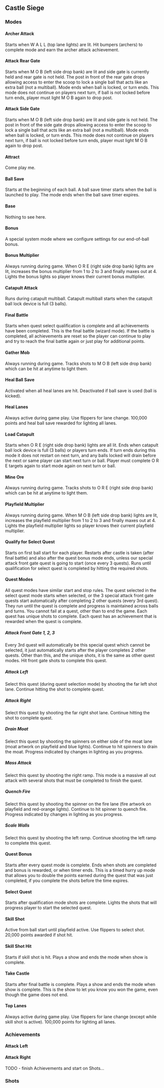 ## Castle Siege

### Modes

#### Archer Attack

Starts when W A L L (top lane lights) are lit.  Hit bumpers (archers) to complete mode and earn the archer attack achievement.

#### Attack Rear Gate

Starts when M O B (left side drop bank) are lit and side gate is currently held and rear gate is not held.  The post in front of the rear gate drops allowing access to enter the scoop to lock a single ball that acts like an extra ball (not a multiball).  Mode ends when ball is locked, or turn ends.  This mode does not continue on players next turn, if ball is not locked before turn ends, player must light M O B again to drop post.

#### Attack Side Gate

Starts when M O B (left side drop bank) are lit and side gate is not held.  The post in front of the side gate drops allowing access to enter the scoop to lock a single ball that acts like an extra ball (not a multiball).  Mode ends when ball is locked, or turn ends.  This mode does not continue on players next turn, if ball is not locked before turn ends, player must light M O B again to drop post.

#### Attract

Come play me.

#### Ball Save

Starts at the beginning of each ball.  A ball save timer starts when the ball is launched to play.  The mode ends when the ball save timer expires.

#### Base

Nothing to see here.

#### Bonus

A special system mode where we configure settings for our end-of-ball bonus.

#### Bonus Multiplier

Always running during game.  When O R E (right side drop bank) lights are lit, increases the bonus multiplier from 1 to 2 to 3 and finally maxes out at 4.  Lights the bonus lights so player knows their current bonus multiplier.

#### Catapult Attack

Runs during catapult multiball.  Catapult multiball starts when the catapult ball lock device is full (3 balls).

#### Final Battle

Starts when quest select qualification is complete and all achievements have been completed.  This is the final battle (wizard mode).  If the battle is completed, all achievements are reset so the player can continue to play and try to reach the final battle again or just play for additional points.

#### Gather Mob

Always running during game.  Tracks shots to M O B (left side drop bank) which can be hit at anytime to light them.

#### Heal Ball Save

Activated when all heal lanes are hit.  Deactivated if ball save is used (ball is kicked).

#### Heal Lanes

Always active during game play.  Use flippers for lane change.  100,000 points and heal ball save rewarded for lighting all lanes.

#### Load Catapult

Starts when O R E (right side drop bank) lights are all lit.  Ends when catapult ball lock device is full (3 balls) or players turn ends.  If turn ends during this mode it does not restart on next turn, and any balls locked will drain before the next or same player can start next turn or ball.  Player must complete O R E targets again to start mode again on next turn or ball.

#### Mine Ore

Always running during game.  Tracks shots to O R E (right side drop bank) which can be hit at anytime to light them.

#### Playfield Multiplier

Always running during game.  When M O B (left side drop bank) lights are lit, increases the playfield multiplier from 1 to 2 to 3 and finally maxes out at 4.  Lights the playfield multiplier lights so player knows their current playfield multiplier.

#### Qualify for Select Quest

Starts on first ball start for each player.  Restarts after castle is taken (after final battle) and also after the quest bonus mode ends, unless our special attack front gate quest is going to start (once every 3 quests).  Runs until qualification for select quest is completed by hitting the required shots.

#### Quest Modes

All quest modes have similar start and stop rules.  The quest selected in the select quest mode starts when selected, or the 3 special attack front gate quests start automatically after completing 2 other quests (every 3rd quest).  They run until the quest is complete and progress is maintained across balls and turns.  You cannot fail at a quest, other than to end the game.  Each quest has unique shots to complete.  Each quest has an achievement that is rewarded when the quest is complete.

##### Attack Front Gate 1, 2, 3

Every 3rd quest will automatically be this special quest which cannot be selected, it just automatically starts after the player completes 2 other quests.  Other than this, and the unique shots, it is the same as other quest modes.  Hit front gate shots to complete this quest.

##### Attack Left

Select this quest (during quest selection mode) by shooting the far left shot lane.  Continue hitting the shot to complete quest.

##### Attack Right

Select this quest by shooting the far right shot lane.  Continue hitting the shot to complete quest.

##### Drain Moat

Select this quest by shooting the spinners on either side of the moat lane (moat artwork on playfield and blue lights).  Continue to hit spinners to drain the moat.  Progress indicated by changes in lighting as you progress.

##### Mass Attack

Select this quest by shooting the right ramp.  This mode is a massive all out attack with several shots that must be completed to finish the quest.

##### Quench Fire

Select this quest by shooting the spinner on the fire lane (fire artwork on playfield and red-orange lights).  Continue to hit spinner to quench fire.  Progress indicated by changes in lighting as you progress.

##### Scale Walls

Select this quest by shooting the left ramp.  Continue shooting the left ramp to complete this quest.

#### Quest Bonus

Starts after every quest mode is complete.  Ends when shots are completed and bonus is rewarded, or when timer ends.  This is a timed hurry up mode that allows you to double the points earned during the quest that was just completed, if you complete the shots before the time expires.

#### Select Quest

Starts after qualification mode shots are complete.  Lights the shots that will progress player to start the selected quest.

#### Skill Shot

Active from ball start until playfield active.  Use flippers to select shot.  20,000 points awarded if shot hit.

#### Skill Shot Hit

Starts if skill shot is hit.  Plays a show and ends the mode when show is complete.

#### Take Castle

Starts after final battle is complete.  Plays a show and ends the mode when show is complete.  This is the show to let you know you won the game, even though the game does not end.

#### Top Lanes

Always active during game play.  Use flippers for lane change (except while skill shot is active).  100,000 points for lighting all lanes.

### Achievements

#### Attack Left

#### Attack Right

TODO - finish Achievements and start on Shots...

### Shots
